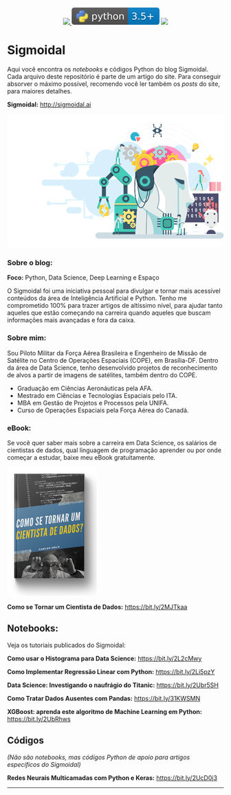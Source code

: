 <p align="center">
    <a href="http://sigmoidal.ai" alt="Contributors">
        <img src="https://img.shields.io/badge/sigmoidal-ai-yellow" />
    </a>
    <img src="/img/python-logo.svg">
    <a href="https://github.com/carlosfab/sigmoidal_ai/issues"><img src="https://img.shields.io/badge/contributions-welcome-brightgreen.svg?style=flat"></a>
</p>

# Sigmoidal

Aqui você encontra os *notebooks* e códigos Python do blog Sigmoidal. Cada arquivo deste repositório é parte de um artigo do site. Para conseguir absorver o máximo possível, recomendo você ler também os *posts* do site, para maiores detalhes.

**Sigmoidal:** http://sigmoidal.ai

![Sigmoida, blog sobre Python, Data Science e Deep Learning](img/index.png)

### Sobre o blog:

**Foco:** Python, Data Science, Deep Learning e Espaço

O Sigmoidal foi uma iniciativa pessoal para divulgar e tornar mais acessível conteúdos da área de Inteligência Artificial e Python. Tenho me comprometido 100% para trazer artigos de altíssimo nível, para ajudar tanto aqueles que estão começando na carreira quando aqueles que buscam informações mais avançadas e fora da caixa.

### Sobre mim:

Sou Piloto Militar da Força Aérea Brasileira e Engenheiro de Missão de Satélite no Centro de Operações Espaciais (COPE), em Brasília-DF. Dentro da área de Data Science, tenho desenvolvido projetos de reconhecimento de alvos a partir de imagens de satélites, também dentro do COPE.

* Graduação em Ciências Aeronáuticas pela AFA.
* Mestrado em Ciências e Tecnologias Espaciais pelo ITA.
* MBA em Gestão de Projetos e Processos pela UNIFA.
* Curso de Operações Espaciais pela Força Aérea do Canadá.

### eBook:
Se você quer saber mais sobre a carreira em Data Science, os salários de cientistas de dados, qual linguagem de programação aprender ou por onde começar a estudar, baixe meu eBook gratuitamente. 

![eBook - Como se Tornar um Cientista de Dados - Python](img/ebook_ds.png)

**Como se Tornar um Cientista de Dados:** https://bit.ly/2MJTkaa


## Notebooks:
Veja os tutoriais publicados do Sigmoidal:

**Como usar o Histograma para Data Science:** https://bit.ly/2L2cMwy

**Como Implementar Regressão Linear com Python:** https://bit.ly/2Li5pzY

**Data Science: Investigando o naufrágio do Titanic:** https://bit.ly/2Ubr5SH

**Como Tratar Dados Ausentes com Pandas:** https://bit.ly/31KWSMN

**XGBoost: aprenda este algoritmo de Machine Learning em Python:** https://bit.ly/2UbRhws

## Códigos
*(Não são notebooks, mas códigos Python de apoio para artigos específicos do Sigmoidal)*

**Redes Neurais Multicamadas com Python e Keras:** https://bit.ly/2UcD0j3

---





